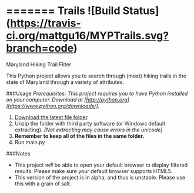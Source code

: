 =======
Trails ![Build Status] (https://travis-ci.org/mattgu16/MYPTrails.svg?branch=code)
============
Maryland Hiking Trail Filter

This Python project allows you to search through (most) hiking trails in the state of Maryland through a variety of attributes.

###Usage
_Prerequisites: This project requires you to have Python installed on your computer. Download at [http://python.org](https://www.python.org/downloads/)._

1. [Download the latest file folder](https://github.com/mattgu16/MYPTrails/releases/).
2. Unzip the folder with third party software (or Windows default extracting). _[Not extracting may cause errors in the unicode]_
3. **Remember to keep all of the files in the same folder.**
4. Run main.py

###Notes
- This project _will_ be able to open your default browser to display filtered results. Please make sure your default browser supports HTML5.
- This version of the project is in alpha, and thus is unstable. Please use this with a grain of salt.

